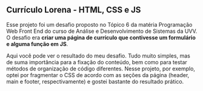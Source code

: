 ## Currículo Lorena - HTML, CSS e JS

Esse projeto foi um desafio proposto no Tópico 6 da matéria Programação Web Front End do curso de Análise e Desenvolvimento de Sistemas da UVV. O desafio era **criar uma página de currículo que contivesse um formulário e alguma função em JS**.

Aqui você pode ver o resultado do meu desafio. Tudo muito simples, mas de suma importância para a fixação do conteúdo, bem como para testar métodos de organização de código diferentes. Nesse projeto, por exemplo, optei por fragmentar o CSS de acordo com as seções da página (header, main e footer, respectivamente) e gostei bastante do resultado prático. 

